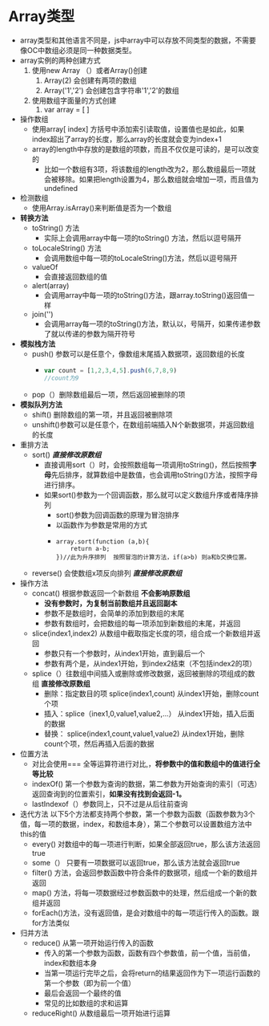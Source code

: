 # Array类型

* array类型和其他语言不同是，js中array中可以存放不同类型的数据，不需要像OC中数组必须是同一种数据类型。
* array实例的两种创建方式
  1. 使用new Array （）或者Array\(\)创建
     1. Array\(2\) 会创建有两项的数组
     2. Array\('1','2'\) 会创建包含字符串'1','2'的数组
  2. 使用数组字面量的方式创建
     1. var array = \[ \]
* 操作数组
  * 使用array\[ index\]  方括号中添加索引读取值，设置值也是如此，如果index超出了array的长度，那么array的长度就会变为index+1
  * array的length中存放的是数组的项数，而且不仅仅是可读的，是可以改变的
    * 比如一个数组有3项，将该数组的length改为2，那么数组最后一项就会被移除。如果把length设置为4，那么数组就会增加一项，而且值为undefined
* 检测数组
  * 使用Array.isArray\(\)来判断值是否为一个数组
* **转换方法**
  * toString\(\) 方法
    * 实际上会调用array中每一项的toString\(\) 方法，然后以逗号隔开
  * toLocaleString\(\) 方法
    * 会调用数组中每一项的toLocaleString\(\)方法，然后以逗号隔开
  * valueOf
    * 会直接返回数组的值
  * alert\(array\)
    * 会调用array中每一项的toString\(\)方法，跟array.toString\(\)返回值一样
  * join\('\'\)
    * 会调用array每一项的toString\(\)方法，默认以，号隔开，如果传递参数了就以传递的参数为隔开符号
* **模拟栈方法**
  * push\(\) 参数可以是任意个，像数组末尾插入数据项，返回数组的长度
    * ```js
      var count = [1,2,3,4,5].push(6,7,8,9)
      //count为9
      ```
  * pop（）删除数组最后一项，然后返回被删除的项
* **模拟队列方法**
  * shift\(\) 删除数组的第一项，并且返回被删除项
  * unshift\(\)参数可以是任意个，在数组前端插入N个新数据项，并返回数组的长度
* 重排方法
  * sort\(\)  _**直接修改原数组**_
    * 直接调用sort（）时，会按照数组每一项调用toString\(\)，然后按照**字母**先后排序，就算数组中是数值，也会调用toString\(\)方法，按照字母进行排序。
    * 如果sort\(\)参数为一个回调函数，那么就可以定义数组升序或者降序排列
      * sort\(\)参数为回调函数的原理为冒泡排序
      * 以函数作为参数是常用的方式
      * ```
        array.sort(function (a,b){
            return a-b;
        })//此为升序排列  按照冒泡的计算方法，if(a>b) 则a和b交换位置。
        ```
  * reverse\(\) 会使数组x项反向排列 _**直接修改原数组**_
* 操作方法
  * concat\(\)  根据参数返回一个新数组  **不会影响原数组**
    * **没有参数时，为复制当前数组并且返回副本**
    * 参数不是数组时，会简单的添加到数组的末尾
    * 参数有数组时，会把数组的每一项添加到新数组的末尾，并返回
  * slice\(index1,index2\) 从数组中截取指定长度的项，组合成一个新数组并返回
    * 参数只有一个参数时，从index1开始，直到最后一个
    * 参数有两个是，从index1开始，到index2结束（不包括index2的项）
  * splice（）往数组中间插入或删除或修改数据，返回被删除的项组成的数组 **直接修改原数组**
    * 删除：指定数目的项 splice\(index1,count\) 从index1开始，删除count个项
    * 插入：splice（inex1,0,value1,value2,...） 从index1开始，插入后面的数据
    * 替换： splice\(index1,count,value1,value2\) 从index1开始，删除count个项，然后再插入后面的数据
* 位置方法
  * 对比会使用=== 全等运算符进行对比,，**将参数中的值和数组中的值进行全等比较**
  * indexOf\(\) 第一个参数为查询的数据，第二参数为开始查询的索引（可选）返回查询到的位置索引，**如果没有找到会返回-1。**
  * lastIndexof（）参数同上，只不过是从后往前查询
* 迭代方法 以下5个方法都支持两个参数，第一个参数为函数（函数参数为3个值，每一项的数据，index，和数组本身），第二个参数可以设置数组方法中this的值
  * every\(\)  对数组中的每一项进行判断，如果全部返回true，那么该方法返回true
  * some（） 只要有一项数据可以返回true，那么该方法就会返回true
  * filter\(\) 方法，会返回参数函数中符合条件的数据项，组成一个新的数组并返回
  * map\(\) 方法，将每一项数据经过参数函数中的处理，然后组成一个新的数组并返回
  * forEach\(\)方法，没有返回值，是会对数组中的每一项运行传入的函数。跟for方法类似
* 归并方法
  * reduce\(\) 从第一项开始运行传入的函数
    * 传入的第一个参数为函数，函数有四个参数值，前一个值，当前值，index和数组本身
    * 当第一项运行完毕之后，会将return的结果返回作为下一项运行函数的第一个参数（即为前一个值）
    * 最后会返回一个最终的值  
    * 常见的比如数组的求和运算
  * reduceRight\(\) 从数组最后一项开始进行运算



